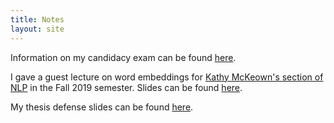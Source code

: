 ```yaml
---
title: Notes
layout: site
---
```


Information on my candidacy exam can be found [here](candidacy.html).

I gave a guest lecture on word embeddings for [Kathy McKeown's section of NLP](http://www.cs.columbia.edu/~kathy/NLP/2019/) in the Fall 2019 semester. Slides can be found [here](files/embeddings-101.pdf).

My thesis defense slides can be found [here](files/defense.pdf).

<!--Some notes on miscellaneous topics can be found below. They are less a complete reference and more a summary of what I find interesting about the topic. The aim is to be clear enough that my non-NLP friends can understand most of what's going on, but thorough enough to later remind myself of the useful details I'm sure I will forget.

Disclaimer: I make plenty of mistakes in daily life and I am sure that extends to these notes as well. Read at your own peril.

[STILL UNDER CONSTRUCTION, SORRY]-->